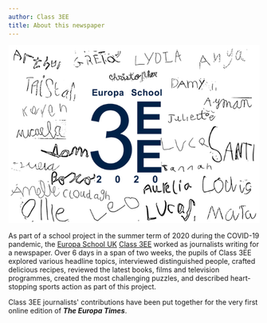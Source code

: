 ```yaml
---
author: Class 3EE
title: About this newspaper
---
```


![](https://raw.githubusercontent.com/europa-ee/europa-ee.github.io/master/static/images/class3EE.png)

As part of a school project in the summer term of 2020 during the COVID-19 pandemic, the [Europa School UK](https://europaschooluk.org) [Class 3EE](https://www.europa-ee.org.uk) worked as journalists writing for a newspaper. Over 6 days in a span of two weeks, the pupils of Class 3EE explored various headline topics, interviewed distinguished people, crafted delicious recipes, reviewed the latest books, films and television programmes, created the most challenging puzzles, and described heart-stopping sports action as part of this project.

Class 3EE journalists' contributions have been put together for the very first online edition of ***The Europa Times***.

